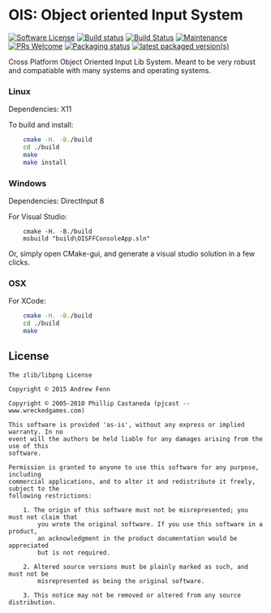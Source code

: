 # OIS: Object oriented Input System

[![Software License](https://img.shields.io/badge/license-zlib%2Flibpng-green.svg)](LICENSE.md)
[![Build status](https://ci.appveyor.com/api/projects/status/8yenriuecb4pa4xj?svg=true)](https://ci.appveyor.com/project/Ybalrid/ois-0qdtw)
[![Build Status](https://travis-ci.org/wgois/OIS.svg?branch=master)](https://travis-ci.org/wgois/OIS)
[![Maintenance](https://img.shields.io/badge/Maintained%3F-yes-green.svg)](https://GitHub.com/wgois/OIS/graphs/commit-activity)
[![PRs Welcome](https://img.shields.io/badge/PRs-welcome-brightgreen.svg?style=flat-square)](http://makeapullrequest.com)
[![Packaging status](https://repology.org/badge/tiny-repos/ois.svg)](https://repology.org/metapackage/ois)
[![latest packaged version(s)](https://repology.org/badge/latest-versions/ois.svg)](https://repology.org/metapackage/ois)

Cross Platform Object Oriented Input Lib System. Meant to be very robust and
compatiable with many systems and operating systems.

### Linux

Dependencies: X11

To build and install:
```bash
    cmake -H. -B./build
    cd ./build
    make
    make install
```
### Windows

Dependencies: DirectInput 8

For Visual Studio:

```batch
    cmake -H. -B./build
    msbuild "build\OISFFConsoleApp.sln"
```

Or, simply open CMake-gui, and generate a visual studio solution in a few clicks.

### OSX

For XCode:

```bash
    cmake -H. -B./build
    cd ./build
    make

```
## License

```
The zlib/libpng License

Copyright © 2015 Andrew Fenn

Copyright © 2005-2010 Phillip Castaneda (pjcast -- www.wreckedgames.com)

This software is provided 'as-is', without any express or implied warranty. In no
event will the authors be held liable for any damages arising from the use of this
software.

Permission is granted to anyone to use this software for any purpose, including
commercial applications, and to alter it and redistribute it freely, subject to the
following restrictions:

    1. The origin of this software must not be misrepresented; you must not claim that
		you wrote the original software. If you use this software in a product,
		an acknowledgment in the product documentation would be appreciated
		but is not required.

    2. Altered source versions must be plainly marked as such, and must not be
		misrepresented as being the original software.

    3. This notice may not be removed or altered from any source distribution.
```
